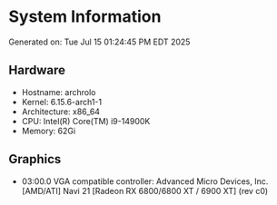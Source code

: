 # System Information
Generated on: Tue Jul 15 01:24:45 PM EDT 2025

## Hardware
- Hostname: archrolo
- Kernel: 6.15.6-arch1-1
- Architecture: x86_64
- CPU: Intel(R) Core(TM) i9-14900K
- Memory: 62Gi

## Graphics
- 03:00.0 VGA compatible controller: Advanced Micro Devices, Inc. [AMD/ATI] Navi 21 [Radeon RX 6800/6800 XT / 6900 XT] (rev c0)

